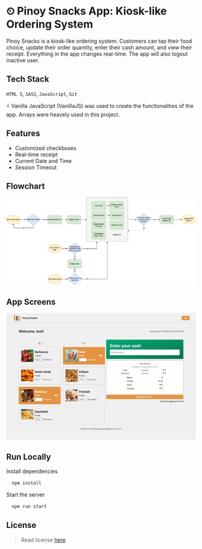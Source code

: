 
# ⏲ Pinoy Snacks App: Kiosk-like Ordering System

Pinoy Snacks is a kiosk-like ordering system. Customers can tap their food choice, update their order quantity, enter their cash amount, and view their receipt. Everything in the app changes real-time. The app will also logout inactive user.

## Tech Stack
`HTML 5`,  `SASS`, `JavaScript`, `Git`

⚡️ Vanilla JavaScript (VanillaJS) was used to create the functionalities of the app. Arrays were heavely used in this project.

## Features

- Customized checkboxes
- Real-time receipt
- Current Date and Time 
- Session Timeout


## Flowchart

![Flowchart](./flowchart.jpg)


## App Screens

![Flowchart](./pinoysnacksapp.png) 
## Run Locally

Install dependencies

```bash
  npm install
```

Start the server

```bash
  npm run start
```


## License

> Read license [here](LICENSE.txt)

